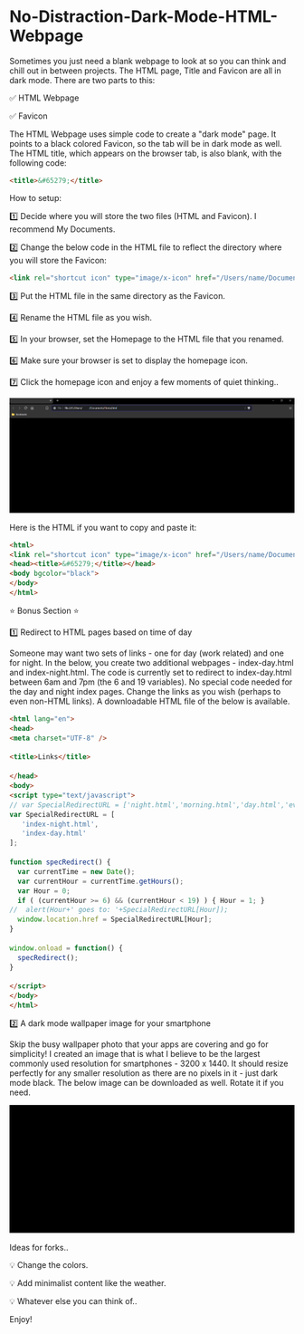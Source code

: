# No-Distraction-Dark-Mode-HTML-Webpage

Sometimes you just need a blank webpage to look at so you can think and chill out in between projects. The HTML page, Title and Favicon are all in dark mode.
There are two parts to this:

✅ HTML Webpage

✅ Favicon


The HTML Webpage uses simple code to create a "dark mode" page. It points to a black colored Favicon, so the tab will be in dark mode as well. The HTML title, which appears on the browser tab, is also blank, with the following code:

```HTML
<title>&#65279;</title>
```

How to setup:

1️⃣ Decide where you will store the two files (HTML and Favicon). I recommend My Documents.
   
2️⃣ Change the below code in the HTML file to reflect the directory where you will store the Favicon:
```HTML
<link rel="shortcut icon" type="image/x-icon" href="/Users/name/Documents/favicon.ico">
```
3️⃣ Put the HTML file in the same directory as the Favicon.

4️⃣ Rename the HTML file as you wish.

5️⃣ In your browser, set the Homepage to the HTML file that you renamed.

6️⃣ Make sure your browser is set to display the homepage icon.

7️⃣ Click the homepage icon and enjoy a few moments of quiet thinking..


![screenshot](Zero%20Distraction%20Webpage.png)

Here is the HTML if you want to copy and paste it:

```HTML
<html>
<link rel="shortcut icon" type="image/x-icon" href="/Users/name/Documents/favicon.ico">
<head><title>&#65279;</title></head>
<body bgcolor="black">
</body>
</html>
```

⭐ Bonus Section ⭐ 

1️⃣ Redirect to HTML pages based on time of day 

Someone may want two sets of links - one for day (work related) and one for night.
In the below, you create two additional webpages - index-day.html and index-night.html. The code is currently 
set to redirect to index-day.html between 6am and 7pm (the 6 and 19 variables). No special code needed for the day and night index pages. Change the links 
as you wish (perhaps to even non-HTML links). A downloadable HTML file of the below is available.

```HTML
<html lang="en">
<head>
<meta charset="UTF-8" />

<title>Links</title>

</head>
<body>
<script type="text/javascript">
// var SpecialRedirectURL = ['night.html','morning.html','day.html','eve.html'];
var SpecialRedirectURL = [
   'index-night.html',
   'index-day.html'
];

function specRedirect() {
  var currentTime = new Date();
  var currentHour = currentTime.getHours();
  var Hour = 0;
  if ( (currentHour >= 6) && (currentHour < 19) ) { Hour = 1; }
//  alert(Hour+' goes to: '+SpecialRedirectURL[Hour]);
  window.location.href = SpecialRedirectURL[Hour];
}  

window.onload = function() {
  specRedirect(); 
}

</script>
</body>
</html>
```
2️⃣ A dark mode wallpaper image for your smartphone

Skip the busy wallpaper photo that your apps are covering and go for simplicity! I created an image that is what I believe to be the largest commonly used resolution for smartphones - 3200 x 1440. It should resize perfectly for any smaller resolution as there are no pixels in it - just dark mode black. The below image can be downloaded as well. Rotate it if you need.

![screenshot](Dark%20Mode%20Phone%20Wallpaper.png)

Ideas for forks..

💡 Change the colors.

💡 Add minimalist content like the weather.

💡 Whatever else you can think of..


Enjoy!

